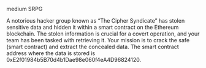 medium SRPG

A notorious hacker group known as “The Cipher Syndicate” has stolen sensitive data and hidden it within a smart contract on the Ethereum blockchain. The stolen information is crucial for a covert operation, and your team has been tasked with retrieving it. Your mission is to crack the safe (smart contract) and extract the concealed data. The smart contract address where the data is stored is 0xE2f01984b5B70d4b1Dae98e060f4eA4D96824120.
